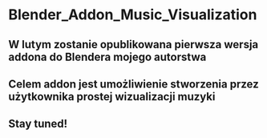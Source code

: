 # Blender_Addon_Music_Visualization

## W lutym zostanie opublikowana pierwsza wersja addona do Blendera mojego autorstwa
## Celem addon jest umożliwienie stworzenia przez użytkownika prostej wizualizacji muzyki

## Stay tuned!
